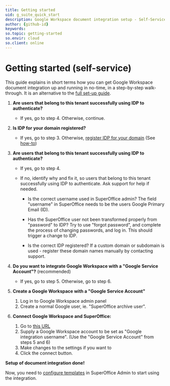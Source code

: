 ```yaml
---
title: Getting started
uid: g_suite_quick_start
description: Google Workspace document integration setup - Self-Service Quick-Guide
author: {github-id}
keywords:
so.topic: getting-started
so.envir: cloud
so.client: online
---
```


# Getting started (self-service)

This guide explains in short terms how you can get Google Workspace document integration up and running in no-time, in a step-by-step walk-through. It is an alternative to the [full set-up guide][5].

1. **Are users that belong to this tenant successfully using IDP to authenticate?**

    * If yes, go to step 4. Otherwise, continue.

2. **Is IDP for your domain registered?**

    * If yes, go to step 3. Otherwise, [register IDP for your domain][2] (See [how-to][3])

3. **Are users that belong to this tenant successfully using IDP to authenticate?**

    * If yes, go to step 4.
    * If no, identify why and fix it, so users that belong to this tenant successfully using IDP to authenticate. Ask support for help if needed.

      * Is the correct username used in SuperOffice admin? The field "username" in SuperOffice needs to be the users Google Primary Email (ID).

      * Has the SuperOffice user not been transformed properly from "password" to IDP? Try to use "forgot password", and complete the process of changing passwords, and log in. This should trigger a change to IDP.

      * Is the correct IDP registered? If a custom domain or subdomain is used - register these domain names manually by contacting support.

4. **Do you want to integrate Google Workspace with a "Google Service Account"?** (recommended)

    * If yes, go to step 5. Otherwise, go to step 6.

5. **Create a Google Workspace with a "Google Service Account"**

    1. Log in to Google Workspace admin panel
    2. Create a normal Google user, ie. "SuperOffice archive user".

6. **Connect Google Workspace and SuperOffice:**

    1. Go to [this URL][4]
    2. Supply a Google Workspace account to be set as "Google integration username". (Use the "Google Service Account" from steps 5 and 6)
    3. Make changes to the settings if you want to
    4. Click the connect button.

**Setup of document integration done!**

Now, you need to [configure templates][6] in SuperOffice Admin to start using the integration.

<!-- Referenced links -->
[1]: https://crm.superoffice.com/scripts/customer.fcgi?action=formFrame&formId=19
[2]: https://id.superoffice.com/identityprovider/register
[3]: ../../../identity-management/superid/howto/register-idp.md
[4]: https://cloudintegration.superoffice.com/app
[5]: set-up.md
[6]: ../configure.md

